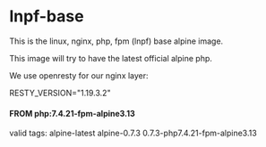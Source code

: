 # lnpf-base
This is the linux, nginx, php, fpm (lnpf) base alpine image.

This image will try to have the latest official alpine php.

We use openresty for our nginx layer:

RESTY_VERSION="1.19.3.2"

#### FROM php:7.4.21-fpm-alpine3.13

valid tags: alpine-latest alpine-0.7.3 0.7.3-php7.4.21-fpm-alpine3.13

